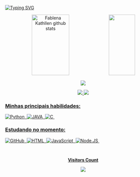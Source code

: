 [![Typing SVG](https://readme-typing-svg.herokuapp.com/?color=FF6EC7&size=35&center=true&vCenter=true&width=1000&lines=SEJA+BEM-VINDO;EU+ME+CHAMO+FABLENA+KATHLLEN;EU+SOU+ESTUDANTE+DE+ENGENHARIA+DE+COMPUTACAO;EU+SOU+PARAENSE+:%29)](https://git.io/typing-svg)
<div align="center">  
  <img width="49%" height="195px" src="https://github-readme-stats.vercel.app/api?username=ikathllen&show_icons=true&count_private=true&hide_border=true&title_color=FF6EC7&icon_color=FF6EC7&text_color=c9d1d9&bg_color=0d1117" alt="Fablena Kathllen github stats" /> 
  <img width="41%" height="195px" src="https://github-readme-stats.vercel.app/api/top-langs/?username=ikathllen&layout=compact&hide_border=true&title_color=FF6EC7&text_color=FFFFFF&bg_color=0d1117" />
</div>

<p align="center">
  <img src="https://github-profile-trophy.vercel.app/?username=ikathllen&theme=dracula&row=2&no-bg=true&column=3&margin-w=15&margin-h=15" />
</p>

<div align="center">  
<a href="https://www.instagram.com/ikathllen/" target="_blank"><img src="https://img.shields.io/badge/-Instagram-%23E4405F?style=for-the-badge&logo=instagram&logoColor=white"</a>
<a href="https://www.linkedin.com/in/fablena-kathllen/" target="_blank"><img src="https://img.shields.io/badge/-LinkedIn-%23E4405F?style=for-the-badge&logo=linkedin&logoColor=white"</a>
</div>

### Minhas principais habilidades:
![Python](https://img.shields.io/badge/-python-0D1117?style=for-the-badge&logo=python&logoColor=1572B6&labelColor=0D1117)&nbsp;
![JAVA](https://img.shields.io/badge/-java-0D1117?style=for-the-badge&logo=java&logoColor=purple&labelColor=0D1117)&nbsp;
![C](https://img.shields.io/badge/-c-0D1117?style=for-the-badge&logo=c&logoColor=purple&labelColor=0D1117)&nbsp; 
  
### Estudando no momento:
![GitHub](https://img.shields.io/badge/-GitHub-0D1117?style=for-the-badge&logo=github&labelColor=0D1117)&nbsp;
![HTML](https://img.shields.io/badge/-HTML-0D1117?style=for-the-badge&logo=HTML&logoColor=purple&labelColor=0D1117)&nbsp; 
![JavaScript](https://img.shields.io/badge/-JavaScript-0D1117?style=for-the-badge&logo=javascript&labelColor=0D1117&textColor=0D1117)&nbsp;
![Node.JS](https://img.shields.io/badge/-Node.JS-0D1117?style=for-the-badge&logo=node.js&labelColor=0D1117&textColor=0D1117)&nbsp;

  <div align="center">
<br><p align="centre"><b>Visitors Count</b></p>  
<p align="center"><img align="center" src="https://profile-counter.glitch.me/{ikathllen}/count.svg" /></p> 
<br></div>
  
